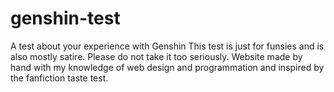# genshin-test
A test about your experience with Genshin
This test is just for funsies and is also mostly satire. Please do not take it too seriously.
Website made by hand with my knowledge of web design and programmation and inspired by the fanfiction taste test.
